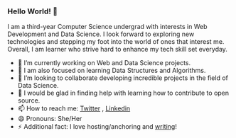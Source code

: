 ### Hello World! 👋

I am a third-year Computer Science undergrad with interests in Web Development and Data Science. I look forward to exploring new technologies and stepping my foot into the world of ones that interest me. Overall, I am learner who strive hard to enhance my tech skill set everyday.

- 🔭 I’m currently working on Web and Data Science projects.
- 🌱 I am also focused on learning Data Structures and Algorithms.
- 👯 I’m looking to collaborate developing incredible projects in the field of Data Science.
- 🤔 I would be glad in finding help with learning how to contribute to open source.
- 📫 How to reach me: [Twitter](https://www.linkedin.com/in/komal-mann-659843178) , [Linkedin](https://twitter.com/komalmann26)
- 😄 Pronouns: She/Her
- ⚡ Additional fact: I love hosting/anchoring and [writing](https://buzzbringers.com)!
